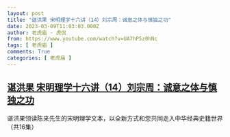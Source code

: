 ```yaml
---
layout: post
title: "谌洪果 宋明理学十六讲（14）刘宗周：诚意之体与慎独之功"
date: 2023-03-09T11:03:03.000Z
author: 老虎庙 · 虎侃
from: https://www.youtube.com/watch?v=UA7hP5z0hNc
tags: [ 老虎庙 ]
comments: True
categories: [ 老虎庙 ]
---
```

<!--1678359783000-->
[谌洪果 宋明理学十六讲（14）刘宗周：诚意之体与慎独之功](https://www.youtube.com/watch?v=UA7hP5z0hNc)
------

<div>
谌洪果领读陈来先生的宋明理学文本，以全新方式和您共同走入中华经典史籍世界（共16集）
</div>
